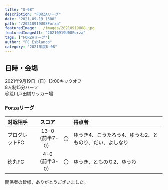 ```yaml
---
title: "U-08"
description: "FORZAリーグ"
date: "2021-09-19 1300"
path: "/20210919U08Forza"
featuredImage: ../images/20210919U08.jpg
featuredImageAlt: "20210919U08Forza"
tags: ["FORZAリーグ"]
author: "FC Esblanco"
category: "2021年度U-08"
---
```


## 日時・会場

2021年9月19日（日）13:00キックオフ  
8人制15分ハーフ  
＠荒川戸田橋サッカー場

### Forzaリーグ

| 対戦相手| スコア |   | 得点者  |
|:----|:------:|:-:|:--------|
| プログレットFC| 13-0<br>（前半7-0） | 〇 |ゆうき4、こうたろう4、ゆうわ2、とものり、だい、よしなり|
| 徳丸FC| 4-0<br>（前半3-0） | 〇 |ゆうき、とものり2、ゆうわ|

<script src="https://adm.shinobi.jp/s/f9835040bccb6582c56df68b8f5ecca7"></script>

関係者の皆様、ありがとうございました。
